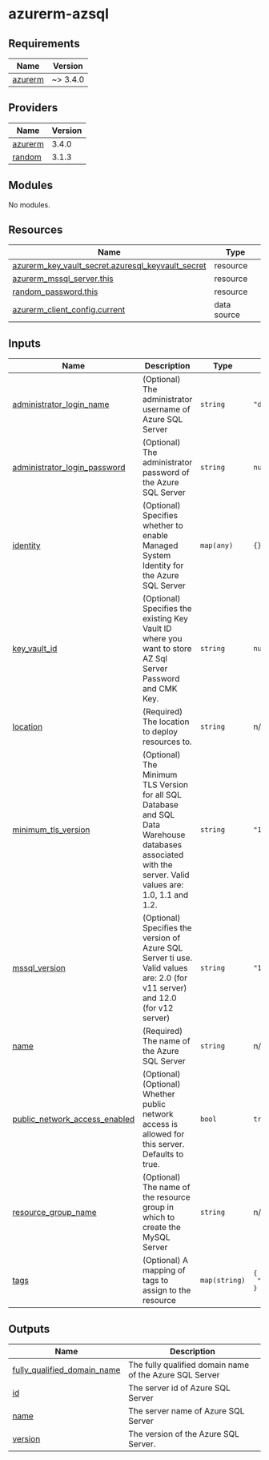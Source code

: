 # azurerm-azsql

<!-- BEGINNING OF PRE-COMMIT-TERRAFORM DOCS HOOK -->
## Requirements

| Name | Version |
|------|---------|
| <a name="requirement_azurerm"></a> [azurerm](#requirement\_azurerm) | ~> 3.4.0 |

## Providers

| Name | Version |
|------|---------|
| <a name="provider_azurerm"></a> [azurerm](#provider\_azurerm) | 3.4.0 |
| <a name="provider_random"></a> [random](#provider\_random) | 3.1.3 |

## Modules

No modules.

## Resources

| Name | Type |
|------|------|
| [azurerm_key_vault_secret.azuresql_keyvault_secret](https://registry.terraform.io/providers/hashicorp/azurerm/latest/docs/resources/key_vault_secret) | resource |
| [azurerm_mssql_server.this](https://registry.terraform.io/providers/hashicorp/azurerm/latest/docs/resources/mssql_server) | resource |
| [random_password.this](https://registry.terraform.io/providers/hashicorp/random/latest/docs/resources/password) | resource |
| [azurerm_client_config.current](https://registry.terraform.io/providers/hashicorp/azurerm/latest/docs/data-sources/client_config) | data source |

## Inputs

| Name | Description | Type | Default | Required |
|------|-------------|------|---------|:--------:|
| <a name="input_administrator_login_name"></a> [administrator\_login\_name](#input\_administrator\_login\_name) | (Optional) The administrator username of Azure SQL Server | `string` | `"dbadmin"` | no |
| <a name="input_administrator_login_password"></a> [administrator\_login\_password](#input\_administrator\_login\_password) | (Optional) The administrator password of the Azure SQL Server | `string` | `null` | no |
| <a name="input_identity"></a> [identity](#input\_identity) | (Optional) Specifies whether to enable Managed System Identity for the Azure SQL Server | `map(any)` | `{}` | no |
| <a name="input_key_vault_id"></a> [key\_vault\_id](#input\_key\_vault\_id) | (Optional) Specifies the existing Key Vault ID where you want to store AZ Sql Server Password and CMK Key. | `string` | `null` | no |
| <a name="input_location"></a> [location](#input\_location) | (Required) The location to deploy resources to. | `string` | n/a | yes |
| <a name="input_minimum_tls_version"></a> [minimum\_tls\_version](#input\_minimum\_tls\_version) | (Optional) The Minimum TLS Version for all SQL Database and SQL Data Warehouse databases associated with the server. Valid values are: 1.0, 1.1 and 1.2. | `string` | `"1.2"` | no |
| <a name="input_mssql_version"></a> [mssql\_version](#input\_mssql\_version) | (Optional) Specifies the version of Azure SQL Server ti use. Valid values are: 2.0 (for v11 server) and 12.0 (for v12 server) | `string` | `"12.0"` | no |
| <a name="input_name"></a> [name](#input\_name) | (Required) The name of the Azure SQL Server | `string` | n/a | yes |
| <a name="input_public_network_access_enabled"></a> [public\_network\_access\_enabled](#input\_public\_network\_access\_enabled) | (Optional) (Optional) Whether public network access is allowed for this server. Defaults to true. | `bool` | `true` | no |
| <a name="input_resource_group_name"></a> [resource\_group\_name](#input\_resource\_group\_name) | (Optional) The name of the resource group in which to create the MySQL Server | `string` | n/a | yes |
| <a name="input_tags"></a> [tags](#input\_tags) | (Optional) A mapping of tags to assign to the resource | `map(string)` | <pre>{<br>  "pe_enable": true<br>}</pre> | no |

## Outputs

| Name | Description |
|------|-------------|
| <a name="output_fully_qualified_domain_name"></a> [fully\_qualified\_domain\_name](#output\_fully\_qualified\_domain\_name) | The fully qualified domain name of the Azure SQL Server |
| <a name="output_id"></a> [id](#output\_id) | The server id of Azure SQL Server |
| <a name="output_name"></a> [name](#output\_name) | The server name of Azure SQL Server |
| <a name="output_version"></a> [version](#output\_version) | The version of the Azure SQL Server. |
<!-- END OF PRE-COMMIT-TERRAFORM DOCS HOOK -->
